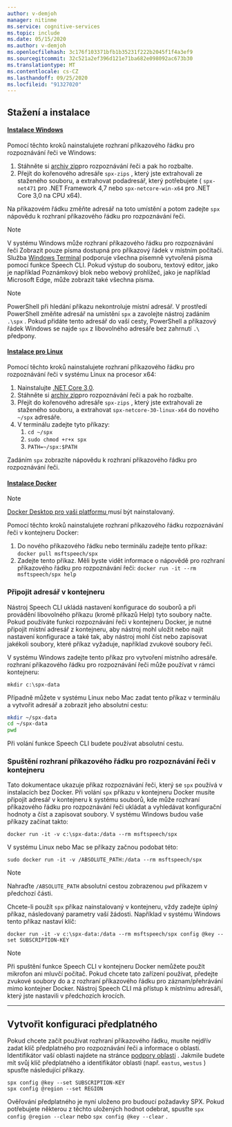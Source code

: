 ```yaml
---
author: v-demjoh
manager: nitinme
ms.service: cognitive-services
ms.topic: include
ms.date: 05/15/2020
ms.author: v-demjoh
ms.openlocfilehash: 3c176f103371bfb1b35231f222b2045f1f4a3ef9
ms.sourcegitcommit: 32c521a2ef396d121e71ba682e098092ac673b30
ms.translationtype: MT
ms.contentlocale: cs-CZ
ms.lasthandoff: 09/25/2020
ms.locfileid: "91327020"
---
```

## <a name="download-and-install"></a>Stažení a instalace

#### <a name="windows-install"></a>[Instalace Windows](#tab/windowsinstall)

Pomocí těchto kroků nainstalujete rozhraní příkazového řádku pro rozpoznávání řeči ve Windows:

1. Stáhněte si [archiv zip](https://aka.ms/speech/spx-zips.zip)pro rozpoznávání řeči a pak ho rozbalte.
2. Přejít do kořenového adresáře `spx-zips` , který jste extrahovali ze staženého souboru, a extrahovat podadresář, který potřebujete ( `spx-net471` pro .NET Framework 4,7 nebo `spx-netcore-win-x64` pro .NET Core 3,0 na CPU x64).

Na příkazovém řádku změňte adresář na toto umístění a potom zadejte `spx` nápovědu k rozhraní příkazového řádku pro rozpoznávání řeči.

> [!NOTE]
> V systému Windows může rozhraní příkazového řádku pro rozpoznávání řeči Zobrazit pouze písma dostupná pro příkazový řádek v místním počítači.
> Služba [Windows Terminal](https://www.microsoft.com/en-us/p/windows-terminal/9n0dx20hk701) podporuje všechna písemně vytvořená písma pomocí funkce Speech CLI.
> Pokud výstup do souboru, textový editor, jako je například Poznámkový blok nebo webový prohlížeč, jako je například Microsoft Edge, může zobrazit také všechna písma.

> [!NOTE]
> PowerShell při hledání příkazu nekontroluje místní adresář. V prostředí PowerShell změňte adresář na umístění `spx` a zavolejte nástroj zadáním `.\spx` .
> Pokud přidáte tento adresář do vaší cesty, PowerShell a příkazový řádek Windows se najde `spx` z libovolného adresáře bez zahrnutí `.\` předpony.

#### <a name="linux-install"></a>[Instalace pro Linux](#tab/linuxinstall)

Pomocí těchto kroků nainstalujete rozhraní příkazového řádku pro rozpoznávání řeči v systému Linux na procesor x64:

1. Nainstalujte [.NET Core 3,0](https://dotnet.microsoft.com/download/dotnet-core/3.0).
2. Stáhněte si [archiv zip](https://aka.ms/speech/spx-zips.zip)pro rozpoznávání řeči a pak ho rozbalte.
3. Přejít do kořenového adresáře `spx-zips` , který jste extrahovali ze staženého souboru, a extrahovat `spx-netcore-30-linux-x64` do nového `~/spx` adresáře.
4. V terminálu zadejte tyto příkazy:
   1. `cd ~/spx`
   2. `sudo chmod +r+x spx`
   3. `PATH=~/spx:$PATH`

Zadáním `spx` zobrazíte nápovědu k rozhraní příkazového řádku pro rozpoznávání řeči.

#### <a name="docker-install"></a>[Instalace Docker](#tab/dockerinstall)

> [!NOTE]
> <a href="https://www.docker.com/get-started" target="_blank">Docker Desktop pro vaši platformu <span class="docon docon-navigate-external x-hidden-focus"></span> </a> musí být nainstalovaný.

Pomocí těchto kroků nainstalujete rozhraní příkazového řádku rozpoznávání řeči v kontejneru Docker:

1. Do nového příkazového řádku nebo terminálu zadejte tento příkaz:  `docker pull msftspeech/spx`
2. Zadejte tento příkaz. Měli byste vidět informace o nápovědě pro rozhraní příkazového řádku pro rozpoznávání řeči: `docker run -it --rm msftspeech/spx help`

### <a name="mount-a-directory-in-the-container"></a>Připojit adresář v kontejneru

Nástroj Speech CLI ukládá nastavení konfigurace do souborů a při provádění libovolného příkazu (kromě příkazů Help) tyto soubory načte.
Pokud používáte funkci rozpoznávání řeči v kontejneru Docker, je nutné připojit místní adresář z kontejneru, aby nástroj mohl uložit nebo najít nastavení konfigurace a také tak, aby nástroj mohl číst nebo zapisovat jakékoli soubory, které příkaz vyžaduje, například zvukové soubory řeči.

V systému Windows zadejte tento příkaz pro vytvoření místního adresáře. rozhraní příkazového řádku pro rozpoznávání řeči může používat v rámci kontejneru:

`mkdir c:\spx-data`

Případně můžete v systému Linux nebo Mac zadat tento příkaz v terminálu a vytvořit adresář a zobrazit jeho absolutní cestu:

```bash
mkdir ~/spx-data
cd ~/spx-data
pwd
```

Při volání funkce Speech CLI budete používat absolutní cestu.

### <a name="run-speech-cli-in-the-container"></a>Spuštění rozhraní příkazového řádku pro rozpoznávání řeči v kontejneru

Tato dokumentace ukazuje příkaz rozpoznávání řeči, který se `spx` používá v instalacích bez Docker.
Při volání `spx` příkazu v kontejneru Docker musíte připojit adresář v kontejneru k systému souborů, kde může rozhraní příkazového řádku pro rozpoznávání řeči ukládat a vyhledávat konfigurační hodnoty a číst a zapisovat soubory.
V systému Windows budou vaše příkazy začínat takto:

`docker run -it -v c:\spx-data:/data --rm msftspeech/spx`

V systému Linux nebo Mac se příkazy začnou podobat této:

`sudo docker run -it -v /ABSOLUTE_PATH:/data --rm msftspeech/spx`

> [!NOTE]
> Nahraďte `/ABSOLUTE_PATH` absolutní cestou zobrazenou `pwd` příkazem v předchozí části.

Chcete-li použít `spx` příkaz nainstalovaný v kontejneru, vždy zadejte úplný příkaz, následovaný parametry vaší žádosti.
Například v systému Windows tento příkaz nastaví klíč:

`docker run -it -v c:\spx-data:/data --rm msftspeech/spx config @key --set SUBSCRIPTION-KEY`

> [!NOTE]
> Při spuštění funkce Speech CLI v kontejneru Docker nemůžete použít mikrofon ani mluvčí počítač.
> Pokud chcete tato zařízení používat, předejte zvukové soubory do a z rozhraní příkazového řádku pro záznam/přehrávání mimo kontejner Docker.
> Nástroj Speech CLI má přístup k místnímu adresáři, který jste nastavili v předchozích krocích.

***

## <a name="create-subscription-config"></a>Vytvořit konfiguraci předplatného

Pokud chcete začít používat rozhraní příkazového řádku, musíte nejdřív zadat klíč předplatného pro rozpoznávání řeči a informace o oblasti. Identifikátor vaší oblasti najdete na stránce [podpory oblasti](https://docs.microsoft.com/azure/cognitive-services/speech-service/regions#speech-sdk) . Jakmile budete mít svůj klíč předplatného a identifikátor oblasti (např. `eastus`, `westus` ) spusťte následující příkazy.

```shell
spx config @key --set SUBSCRIPTION-KEY
spx config @region --set REGION
```

Ověřování předplatného je nyní uloženo pro budoucí požadavky SPX. Pokud potřebujete některou z těchto uložených hodnot odebrat, spusťte `spx config @region --clear` nebo `spx config @key --clear` .
